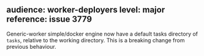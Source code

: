 audience: worker-deployers
level: major
reference: issue 3779
---
Generic-worker simple/docker engine now have a default tasks directory of `tasks`, relative to the working directory. This is a breaking change from previous behaviour.
